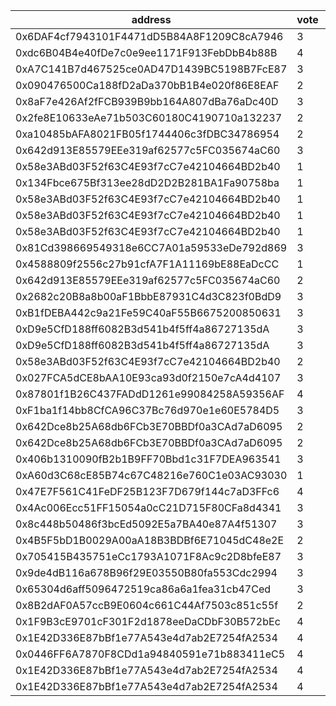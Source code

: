 address|vote|timestamp|signature
---|---|---|---
0x6DAF4cf7943101F4471dD5B84A8F1209C8cA7946|3|1601042972|0x0a01f38e20e4bec3a128acd299fa6abbd2ec12eaff9cfb4e9410bb9f08492ceb5fa36c8a7090165de37d34b9d62a0ed9d8b6948cf582e1863b42c8d574398c4e1c
0xdc6B04B4e40fDe7c0e9ee1171F913FebDbB4b88B|4|1601043277|0x71d38d244a7d64179ae5954a64f171b745cd5dcaff382415e30be55020076465233580a596a55d793a0b4f864d38c32c69da0f6ad0fac93f9a34e790f9d81da01b
0xA7C141B7d467525ce0AD47D1439BC5198B7FcE87|3|1601043437|0x3e67a224750d6c7f1d0eea3855807ffd18f3b97dc98c1c54aa0ed03982a3366d6125fbc171d8e51d6225afbdf6da524d604b9292b840b262b2d99632918775151c
0x090476500Ca188fD2aDa370bB1B4e020f86E8EAF|2|1601043610|0x9bfb962b366737b0925d18d31723bc65cecfc68d864c10ab99e4404789734ef90fbd848e78eccd841a8cee2df9a78f6dcde84183733861c236ab04bf1afa239d1b
0x8aF7e426Af2fFCB939B9bb164A807dBa76aDc40D|3|1601043716|0x5f505b9b117c145a219b9ae4ae02633c3e97fbdbb4d44b2e593fa8abd8ac06bb517f636527d9b6ea36c96d754ea52481cc47d7b9a0b2a35335b7246eaf1d904e1c
0x2fe8E10633eAe71b503C60180C4190710a132237|2|1601044272|0x138ffe9cc86ebf30ae224a107fdd4fb9fffb16de5fdd97688e025207a0303230169130fc05530fefb51b76198fc0ef6940698ef49aa5b5791195c108b926087b1c
0xa10485bAFA8021FB05f1744406c3fDBC34786954|2|1601044489|0xa07b9d0acdee4ebb88f23e5700312e4ab1065f7869d377474d7d178c74c4dca3168888b3ba3bfc84ce660e1b290ac2ac6acdd43beed6a80ff41b42bfde7c5b151c
0x642d913E85579EEe319af62577c5FC035674aC60|3|1601044514|0xcc0182b3e0dbc381e5ff181b294d11fcf88c9cbe20e2ea4a49589429d5dfbdf51e8a1c25fec8a1270fff8eb7e0256fe8c68bbfd66fa18a87d90c0c1316e5204c1b
0x58e3ABd03F52f63C4E93f7cC7e42104664BD2b40|1|1601045122|0xcc83b5af9065a34e006b883d5324072d964fb20ce2102d3836ec137a88367a8e15afb60d0a0b7c98bb7d0ac995516881c005b66ff77e88e97290e636dcb279e51b
0x134Fbce675Bf313ee28dD2D2B281BA1Fa90758ba|1|1601045235|0x930477eb44bf8e43730f8a4c225a0d3c426c88645a571765d0bf522471b3a5201ee8a66750cfbafe3316c0318724e44e74ec1357d3cad4fbd40be92c725692d91c
0x58e3ABd03F52f63C4E93f7cC7e42104664BD2b40|1|1601045273|0x391e180170a24d3295830bdb8c1aa31ee36fea3d5e61e2a0801953330359eb5a003171fc0be78580368f558c9b3aef00f7b255eac3a18826c706e4249c6bf4ff1b
0x58e3ABd03F52f63C4E93f7cC7e42104664BD2b40|1|1601045341|0xe375d98aeaf41e3391a4c5605fce5af9df1f055ea777a2553540d070351ecd055847d3886dfebfba8bef061af951a188c216e1baec1f91121b2546003540c4a21c
0x58e3ABd03F52f63C4E93f7cC7e42104664BD2b40|1|1601045399|0xbfc30a3f13910f1e3788be4442fe17ef5a287da44bfafa9a0c5e3a0102ab91fa57704ebc829c60a8fa04f34de6ec95c06fd0cead9f571b5f3c5cb1eb8872b7661c
0x81Cd398669549318e6CC7A01a59533eDe792d869|3|1601045516|0x4067992077dbe3edada4d2796b0a3348ede733b66dd413cbc7a289e01d9b398b0e1336c601836a442801b3b65dce4ecf5d62584b998b6cf065dd8ebdf25344e51b
0x4588809f2556c27b91cfA7F1A11169bE88EaDcCC|1|1601048782|0xf5bf6be84d521a6c6718f42a2987908bbf8f043f435eff211cfef58970f65a32748aae8bf5fc973c65d7d7c53fbd411058bd93717b97ee8d6d6db66cbf32f8be1b
0x642d913E85579EEe319af62577c5FC035674aC60|2|1601050639|0x16dbb1844dd4eb08b94b40305d4d55f82e91267a12b65d76c74a0f21d6ae959835f048cce6eceeef87e24693ea98847eaa8c3b0a922849055c31bc8defbae99b1b
0x2682c20B8a8b00aF1BbbE87931C4d3C823f0BdD9|3|1601052103|0xf6101b16001523261bf6ce45d1aea100fb6f7d4bbea144773c56c60371e280263668ca74a70c7cd71d5536be689e4d1628c537b3ce1ae79e3d35716c8ed842ed1b
0xB1fDEBA442c9a21Fe59C40aF55B6675200850631|3|1601053747|0xdb99308cc98d52ecec06fb058b3644b09370ed4931c7d4f7840dfb98c355f4770d0fece9c71a38403eaf34ced1522d4a8cab1f84548d69a2ceb0da7df1fed10e1c
0xD9e5CfD188ff6082B3d541b4f5ff4a86727135dA|3|1601056693|0x77638e09eda042b0d6bd62722dfb7f956028eca9f9da44bd2329874fe4eef7ad1cd94da1d6320faca6c292ca6692326095fdf85815efa8973e5deae9ed934d941b
0xD9e5CfD188ff6082B3d541b4f5ff4a86727135dA|3|1601056771|0x62e9d5fa1c55826a92e9951694e70b9d1f042c45239ab92b379f085c720f79dc47e3d47d44a53ac0277d6e7816ada046534521adf12f2a173d8ac50786ffe4fb1b
0x58e3ABd03F52f63C4E93f7cC7e42104664BD2b40|2|1601059736|0x6952f0176876d060d2f95f94259c5954a26324937f00bcbabfa2bfd760ea55c511e41f77e3305448988719d19ecbf60fee526a87e81fb8888ef2c7a243394d521c
0x027FCA5dCE8bAA10E93ca93d0f2150e7cA4d4107|3|1601059767|0x3c60abe921cbe98e9c5a1d0689f2b33df380dd66e7d5ed648a6b7ebd3d25f2a20951d7c630d31d1632a95001a7fac7db215d5ea04273b1e755033dae1cc1884b1b
0x87801f1B26C437FADdD1261e99084258A59356AF|4|1601060847|0x7cbcbb08a52f67b6bc9d5d64be4dbf578b094bd3f84db4e2905e38da44be801a4f91a653470070512d7bb5e1a692630028aaa8f5c28ed00f9e19735ba411835c1c
0xF1ba1f14bb8CfCA96C37Bc76d970e1e60E5784D5|3|1601074002|0xdd79c7a68bdea1b13bb4597644df218c4875f2c2ee007ac53b27295e4e88f6ce52ef8dd4d287dfbba6f073980139d7c40363e2b393d119acd2ff1f6dad3f55691b
0x642Dce8b25A68db6FCb3E70BBDf0a3CAd7aD6095|2|1601074604|0xd19c6289e371a9a5bca081a2b01d4595541139080c9d0757a5e59c10c51afd4c16d88c5f6396699d47129f81bc6b4289e76c3d51a167ec8ee00873989e8401571c
0x642Dce8b25A68db6FCb3E70BBDf0a3CAd7aD6095|2|1601075076|0xf3c994ccc8452f8b9068c9160c5ad0f66de49557c1946adb1dfc739af1c8656458a516cdd109dbedc6b5179866d5bfb56e46d27626dbd962f0c8c5f0942873a71c
0x406b1310090fB2b1B9FF70Bbd1c31F7DEA963541|3|1601077548|0x5982f32ea713f20e1e3d550b2d42a1c7cd16efc5003a27c1e57130bbac89cfce3f767e1bacd6fe9d7aacfa2490d39e57f69544c259bafbf50b485ada9df634801c
0xA60d3C68cE85B74c67C48216e760C1e03AC93030|1|1601079527|0x2214703c5c10e33dd23fb9cb408d8514ba69ac907e0ba3cb6ef91b03d6cea92e4f0dc2ac8acbd8e63b9247635c3575a5190a1fcc26cf188d6520c942cb51094f1b
0x47E7F561C41FeDF25B123F7D679f144c7aD3FFc6|4|1601079821|0x03abfeb7f518c0225aab12c476df0f53f9e1f5cf5f7dba6a7b22cd3e3e815eec63329197dcc3b05a7cf3a01013918582d8e4cd7656772b0bbf406fe93e5b962e1c
0x4Ac006Ecc51FF15054a0cC21D715F80CFa8d4341|3|1601086073|0x67f6d52336472322800a411d0a390f52db68817b57ba399d4bcc79ec9473161f5e8de05517c6af3712a645965deab3b35488e932c755b14c11f125d38fcff3d11c
0x8c448b50486f3bcEd5092E5a7BA40e87A4f51307|3|1601092209|0x53d6875f7f1cace998bc87815a550045cf306b630ce5fc20cae10c95995634a8791c1cdfac954e30a6ad011ea156493bc8960b41c86ab4e5e36f7a1359a7fd431b
0x4B5F5bD1B0029A00aA18B3BDBf6E71045dC48e2E|2|1601099596|0x1b7e129c5a3518e19fd2b87e1314e017919dcb0ae0e9cbd608f144af930b40a37a460fa304bb8abd107db2089094878e11a4090995d99870dd10a2384c5f66f41b
0x705415B435751eCc1793A1071F8Ac9c2D8bfeE87|3|1601101339|0xfdef340461fbcfa6c3ab0ff0f05f935ce30af91f217b0e9712ed0e8bef2ed4c55103eff370a57efe85caf133b160498b54fba3ee1b8fc9e733a24120909a75da1b
0x9de4dB116a678B96f29E03550B80fa553Cdc2994|3|1601106392|0x3098c3cc30e5120670bc47ddaafd3c248676575636c949e12c29c7aeff004e663327a21898275d48f557ff3abe3a324ec76e2c9f457b2207e1f463ae8eb439c11c
0x65304d6aff5096472519ca86a6a1fea31cb47Ced|3|1601108428|0x214256d1405a972ef0ed034371ae75dade6ebdb156be5e3d4dd9804f3c3eda944ae37a95387969bae6ff87140b33a9e6a60fdac1f1fd36b2c792dd248ecc1f071b
0x8B2dAF0A57ccB9E0604c661C44Af7503c851c55f|2|1601110161|0x46883fbd65e28bb8258ae2a9811ea63be52d49ae4df2339125211fe387c01fd1185c0a845f72a43f31f7b543a4cdb3588fbc45a2ef271d1e0935bb3f50eef3121b
0x1F9B3cE9701cF301F2d1878eeDaCDbF30B572bEc|4|1601111792|0xac9e3633f6d8d6b4aa197b8e23fec461528cce6766db50cf4be4eebe78cb6c2525bba902dc4ac4acba28c06afec6077bdd5fe81cefe774e9b6afa8ff8d2dea3a1c
0x1E42D336E87bBf1e77A543e4d7ab2E7254fA2534|4|1601119300|0x6aabdff884b2b0e39d05ed06b0785f18a5faf017820977a4cbe45370401efe5c13591156a984c7d2eebb13937e84b50ce71053bb2c1a2f81a9392c3985ceab231c
0x0446FF6A7870F8CDd1a94840591e71b883411eC5|4|1601119369|0x4f554b201aa91735025bff1bf4785edebd73ea185aee157201165253afe9b6e123c1feb746c9ea2d99cf4fc936f4253970ff0297388ab087e5c285763e6994a31c
0x1E42D336E87bBf1e77A543e4d7ab2E7254fA2534|4|1601119444|0x828ee0c5087faa23878b9b40708f15745dbd2919ea96a7207bd6c69e3951e5731b0a359dcff0ca8ab522e9454c343dc55356491d2a153c0bfc59ba9d8085db941c
0x1E42D336E87bBf1e77A543e4d7ab2E7254fA2534|4|1601119557|0x6aabd52831326cede6028413d658a568ae4c06dfe5596e6bca848a737284f278706917b06ab25063cb6b3e6af733b6e8ac1aa77d767b928c63b1e6d9806ee8bd1c